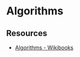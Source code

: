 # Algorithms

## Resources

<ul>
    <li><a href="https://en.wikibooks.org/wiki/Algorithms">Algorithms - Wikibooks</a></li>
</ul>
